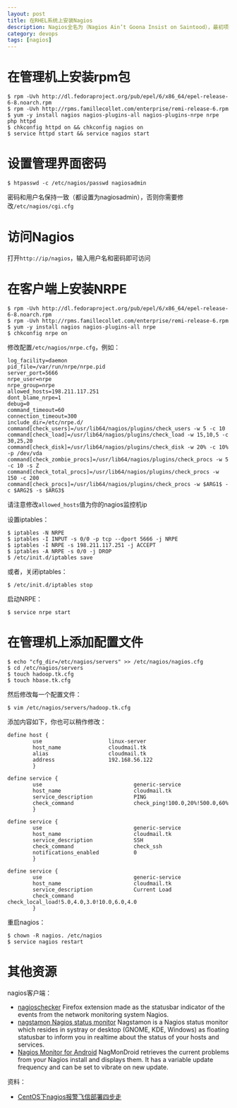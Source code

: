 ```yaml
---
layout: post
title: 在RHEL系统上安装Nagios
description: Nagios全名为（Nagios Ain’t Goona Insist on Saintood），最初项目名字是 NetSaint。它是一款免费的开源IT 基础设施监控系统，其功能强大，灵活性强，能有效监控主机状态、交换机、路由器等网络设置等。一旦主机或服务状态出现异常时，会发出邮件或短信报警第一时间通知运营人员，在状态恢复后发出正常的邮件或短信通知。
category: devops
tags: [nagios]
---
```


# 在管理机上安装rpm包

~~~
$ rpm -Uvh http://dl.fedoraproject.org/pub/epel/6/x86_64/epel-release-6-8.noarch.rpm
$ rpm -Uvh http://rpms.famillecollet.com/enterprise/remi-release-6.rpm
$ yum -y install nagios nagios-plugins-all nagios-plugins-nrpe nrpe php httpd
$ chkconfig httpd on && chkconfig nagios on
$ service httpd start && service nagios start
~~~

# 设置管理界面密码

~~~
$ htpasswd -c /etc/nagios/passwd nagiosadmin
~~~

<!-- more -->

密码和用户名保持一致（都设置为nagiosadmin），否则你需要修改`/etc/nagios/cgi.cfg`

# 访问Nagios

打开`http://ip/nagios`，输入用户名和密码即可访问

# 在客户端上安装NRPE

~~~
$ rpm -Uvh http://dl.fedoraproject.org/pub/epel/6/x86_64/epel-release-6-8.noarch.rpm
$ rpm -Uvh http://rpms.famillecollet.com/enterprise/remi-release-6.rpm
$ yum -y install nagios nagios-plugins-all nrpe
$ chkconfig nrpe on
~~~

修改配置`/etc/nagios/nrpe.cfg`，例如：

~~~
log_facility=daemon
pid_file=/var/run/nrpe/nrpe.pid
server_port=5666
nrpe_user=nrpe
nrpe_group=nrpe
allowed_hosts=198.211.117.251
dont_blame_nrpe=1
debug=0
command_timeout=60
connection_timeout=300
include_dir=/etc/nrpe.d/
command[check_users]=/usr/lib64/nagios/plugins/check_users -w 5 -c 10
command[check_load]=/usr/lib64/nagios/plugins/check_load -w 15,10,5 -c 30,25,20
command[check_disk]=/usr/lib64/nagios/plugins/check_disk -w 20% -c 10% -p /dev/vda
command[check_zombie_procs]=/usr/lib64/nagios/plugins/check_procs -w 5 -c 10 -s Z
command[check_total_procs]=/usr/lib64/nagios/plugins/check_procs -w 150 -c 200
command[check_procs]=/usr/lib64/nagios/plugins/check_procs -w $ARG1$ -c $ARG2$ -s $ARG3$
~~~

请注意修改`allowed_hosts`值为你的nagios监控机ip

设置iptables：

~~~
$ iptables -N NRPE
$ iptables -I INPUT -s 0/0 -p tcp --dport 5666 -j NRPE
$ iptables -I NRPE -s 198.211.117.251 -j ACCEPT
$ iptables -A NRPE -s 0/0 -j DROP
$ /etc/init.d/iptables save
~~~

或者，关闭iptables：

~~~
$ /etc/init.d/iptables stop
~~~

启动NRPE：

~~~
$ service nrpe start
~~~

# 在管理机上添加配置文件

~~~
$ echo "cfg_dir=/etc/nagios/servers" >> /etc/nagios/nagios.cfg
$ cd /etc/nagios/servers
$ touch hadoop.tk.cfg
$ touch hbase.tk.cfg
~~~

然后修改每一个配置文件：

~~~
$ vim /etc/nagios/servers/hadoop.tk.cfg
~~~

添加内容如下，你也可以稍作修改：

~~~
define host {
        use                     linux-server
        host_name               cloudmail.tk
        alias                   cloudmail.tk
        address                 192.168.56.122
        }

define service {
        use                             generic-service
        host_name                       cloudmail.tk
        service_description             PING
        check_command                   check_ping!100.0,20%!500.0,60%
        }

define service {
        use                             generic-service
        host_name                       cloudmail.tk
        service_description             SSH
        check_command                   check_ssh
        notifications_enabled           0
        }

define service {
        use                             generic-service
        host_name                       cloudmail.tk
        service_description             Current Load
        check_command                   check_local_load!5.0,4.0,3.0!10.0,6.0,4.0
        }
~~~

重启nagios：

~~~
$ chown -R nagios. /etc/nagios
$ service nagios restart
~~~

# 其他资源

nagios客户端：

- [nagioschecker](https://code.google.com/p/nagioschecker/) Firefox extension made as the statusbar indicator of the events from the network monitoring system Nagios.
- [nagstamon Nagios status monitor](http://sourceforge.net/projects/nagstamon/files/latest/download) Nagstamon is a Nagios status monitor which resides in systray or desktop (GNOME, KDE, Windows) as floating statusbar to inform you in realtime about the status of your hosts and services.
- [Nagios Monitor for Android](https://code.google.com/p/nagmondroid/) NagMonDroid retrieves the current problems from your Nagios install and displays them. It has a variable update frequency and can be set to vibrate on new update.

资料：

- [CentOS下nagios报警飞信部署四步走](http://www.elain.org/?p=467)

